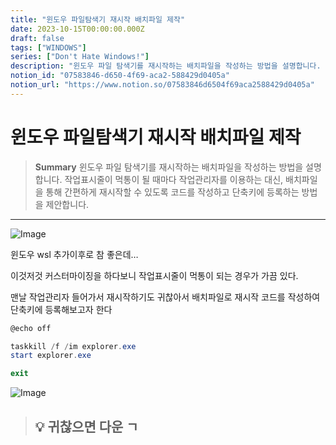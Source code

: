 ```yaml
---
title: "윈도우 파일탐색기 재시작 배치파일 제작"
date: 2023-10-15T00:00:00.000Z
draft: false
tags: ["WINDOWS"]
series: ["Don't Hate Windows!"]
description: "윈도우 파일 탐색기를 재시작하는 배치파일을 작성하는 방법을 설명합니다. 작업표시줄이 먹통이 될 때마다 작업관리자를 이용하는 대신, 배치파일을 통해 간편하게 재시작할 수 있도록 코드를 작성하고 단축키에 등록하는 방법을 제안합니다."
notion_id: "07583846-d650-4f69-aca2-588429d0405a"
notion_url: "https://www.notion.so/07583846d6504f69aca2588429d0405a"
---
```


# 윈도우 파일탐색기 재시작 배치파일 제작

> **Summary**
> 윈도우 파일 탐색기를 재시작하는 배치파일을 작성하는 방법을 설명합니다. 작업표시줄이 먹통이 될 때마다 작업관리자를 이용하는 대신, 배치파일을 통해 간편하게 재시작할 수 있도록 코드를 작성하고 단축키에 등록하는 방법을 제안합니다.

---

![Image](https://prod-files-secure.s3.us-west-2.amazonaws.com/09ccd4d5-876c-4bba-bbdf-cc77a0a11257/c306dd15-3210-4f72-911f-0ccbaf6f4aa5/Untitled.png?X-Amz-Algorithm=AWS4-HMAC-SHA256&X-Amz-Content-Sha256=UNSIGNED-PAYLOAD&X-Amz-Credential=ASIAZI2LB4667CHX7EY3%2F20250724%2Fus-west-2%2Fs3%2Faws4_request&X-Amz-Date=20250724T102036Z&X-Amz-Expires=3600&X-Amz-Security-Token=IQoJb3JpZ2luX2VjEAIaCXVzLXdlc3QtMiJIMEYCIQDFTMXG5nCqCGKmo0COiqTssEsuYbCR4DSccPaZXBojnQIhALHvvdNIT0xOOCEeCW6prW57ajGavEhP1hkrsu7W4CTjKv8DCCoQABoMNjM3NDIzMTgzODA1Igzt8PolE7Z6TXZSTb0q3AOkfyBfGcHLmT5BSYkHnAnybPmKQK4u12%2FYJ3crUBHO0EYjWVRpgM5vkXNQX7YBQgBUg0ylqiqgUW9pAfSVo11VT00T%2BNxI2VHoQSZyM%2FRmSWVH2XlplLLFX9yfn5jGLETzdEEOQIEbz3JC1TSuDuKJGaLGRj157CFfsCeBjdZcz0Vu0vMLS99wkL%2BNimi5vkyP7XfoYO2JWnmD58Tv4s%2BoLVNESLJnNo1HvSfR16NNRP2dm9yL3gJfHNJm0TqLAkcqxUX6hjz21RGKg63ZXg65SXBgUePq7huF96jw8q7fT6faZ%2B6ICOfAR4ZIYlTZFyG6gsZuPCEOxiP5iz45KXbzTD7yB52OYzz7adtOPYQ6ZsVwAfCLOElEiyl6vqcUfx2cBW76yehTLPijy86Ovhh6oMzZfUSaRvqggMnz%2Fm4APMyYeviQkhWGEuVvx%2B3JPVOlNvzXOZ6oTvZo4w9QKyCo3AF5K4hG0xpDBzpFcjvYkPSRo%2B3xY%2FPlmzP46aPjENuQEtVT1sgPGlALDzY94H40kQKisCLx1s2a0vSp%2BXMb0jZP%2BLJvN3SBdlSNuvmfA23p2Cs1JgUaQRJVoMqcykkfnpW%2Fp1uKE0JWYWS7xyWmq2%2BD5UVhLhOuKS9RqTCB9ofEBjqkARpFvyFIQFrur%2FpQRyjCzv3nzV1K0Zeek4jojOuOSoKgR9AEHhWQOYsrOtJpeNVKikRFP3uDUsQQYgYthDRqTy6BCsT8NFx3r%2BGnpkwvp67oWSreO0SnSTNyzHfk1Pwl8W6lGHcs4MyG0wnR8Yjpa%2F380tcx5TI7l0GDnnIVHPOj%2BAfbtDhKeSVRcscJUniUuhGHgulWVx8Uqvdi2PmHsJhjsA3y&X-Amz-Signature=1972885bee531e079f2d8cd418320ad856ff034874d48f46169fd2d2f9179d60&X-Amz-SignedHeaders=host&x-amz-checksum-mode=ENABLED&x-id=GetObject)


윈도우 wsl 추가이후로 참 좋은데…

이것저것 커스터마이징을 하다보니 작업표시줄이 먹통이 되는 경우가 가끔 있다.

맨날 작업관리자 들어가서 재시작하기도 귀찮아서 배치파일로 재시작 코드를 작성하여 단축키에 등록해보고자 한다

```powershell
@echo off

taskkill /f /im explorer.exe
start explorer.exe

exit
```

![Image](https://prod-files-secure.s3.us-west-2.amazonaws.com/09ccd4d5-876c-4bba-bbdf-cc77a0a11257/7419a487-b3cf-4594-b0cb-b30cd619ff07/Untitled.png?X-Amz-Algorithm=AWS4-HMAC-SHA256&X-Amz-Content-Sha256=UNSIGNED-PAYLOAD&X-Amz-Credential=ASIAZI2LB4667CHX7EY3%2F20250724%2Fus-west-2%2Fs3%2Faws4_request&X-Amz-Date=20250724T102036Z&X-Amz-Expires=3600&X-Amz-Security-Token=IQoJb3JpZ2luX2VjEAIaCXVzLXdlc3QtMiJIMEYCIQDFTMXG5nCqCGKmo0COiqTssEsuYbCR4DSccPaZXBojnQIhALHvvdNIT0xOOCEeCW6prW57ajGavEhP1hkrsu7W4CTjKv8DCCoQABoMNjM3NDIzMTgzODA1Igzt8PolE7Z6TXZSTb0q3AOkfyBfGcHLmT5BSYkHnAnybPmKQK4u12%2FYJ3crUBHO0EYjWVRpgM5vkXNQX7YBQgBUg0ylqiqgUW9pAfSVo11VT00T%2BNxI2VHoQSZyM%2FRmSWVH2XlplLLFX9yfn5jGLETzdEEOQIEbz3JC1TSuDuKJGaLGRj157CFfsCeBjdZcz0Vu0vMLS99wkL%2BNimi5vkyP7XfoYO2JWnmD58Tv4s%2BoLVNESLJnNo1HvSfR16NNRP2dm9yL3gJfHNJm0TqLAkcqxUX6hjz21RGKg63ZXg65SXBgUePq7huF96jw8q7fT6faZ%2B6ICOfAR4ZIYlTZFyG6gsZuPCEOxiP5iz45KXbzTD7yB52OYzz7adtOPYQ6ZsVwAfCLOElEiyl6vqcUfx2cBW76yehTLPijy86Ovhh6oMzZfUSaRvqggMnz%2Fm4APMyYeviQkhWGEuVvx%2B3JPVOlNvzXOZ6oTvZo4w9QKyCo3AF5K4hG0xpDBzpFcjvYkPSRo%2B3xY%2FPlmzP46aPjENuQEtVT1sgPGlALDzY94H40kQKisCLx1s2a0vSp%2BXMb0jZP%2BLJvN3SBdlSNuvmfA23p2Cs1JgUaQRJVoMqcykkfnpW%2Fp1uKE0JWYWS7xyWmq2%2BD5UVhLhOuKS9RqTCB9ofEBjqkARpFvyFIQFrur%2FpQRyjCzv3nzV1K0Zeek4jojOuOSoKgR9AEHhWQOYsrOtJpeNVKikRFP3uDUsQQYgYthDRqTy6BCsT8NFx3r%2BGnpkwvp67oWSreO0SnSTNyzHfk1Pwl8W6lGHcs4MyG0wnR8Yjpa%2F380tcx5TI7l0GDnnIVHPOj%2BAfbtDhKeSVRcscJUniUuhGHgulWVx8Uqvdi2PmHsJhjsA3y&X-Amz-Signature=86d406e14fdcc68ea71463a2e4965115a126c838cadc7b70dbab6d93929dc09e&X-Amz-SignedHeaders=host&x-amz-checksum-mode=ENABLED&x-id=GetObject)

> 💡 **귀찮으면 다운 ㄱ**
> ---
>
>


